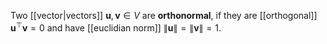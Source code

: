 
Two [[vector|vectors]] $\mathbf{u},\mathbf{v}\in V$ are **orthonormal**, if they are [[orthogonal]] $\mathbf{u}^{\top}\mathbf{v}=0$ and have [[euclidian norm]] $\| \mathbf{u} \| = \| \mathbf{v}\| = 1$.

